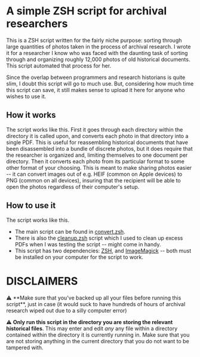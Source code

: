 # A simple ZSH script for archival researchers
This is a ZSH script written for the fairly niche purpose: sorting through large quantities of photos taken in the process of archival research. I wrote it for a researcher I know who was faced with the daunting task of sorting through and organizing roughly 12,000 photos of old historical documents. This script automated that process for her.

Since the overlap between programmers and research historians is quite slim, I doubt this script will go to much use. But, considering how much time this script can save, it still makes sense to upload it here for anyone who wishes to use it.

## How it works
The script works like this. First it goes through each directory within the directory it is called upon, and converts each photo in that directory into a single PDF. This is useful for reassembling historical documents that have been disassembled into a bundle of discrete photos, but it does require that the researcher is organized and, limiting themselves to one document per directory. Then it converts each photo from its particular format to some other format of your choosing. This is meant to make sharing photos easier -- it can convert images out of e.g. HEIF (common on Apple devices) to PNG (common on all devices), insuring that the recipient will be able to open the photos regardless of their computer's setup.

## How to use it
The script works like this.
* The main script can be found in [convert.zsh](./convert.zsh).
* There is also the [cleanup.zsh](./cleanup.zsh) script which I used to clean up excess PDFs when I was testing the script -- might come in handy.
* This script has two dependencies: [ZSH](https://github.com/ohmyzsh/ohmyzsh/wiki/Installing-ZSH), and [ImageMagick](https://imagemagick.org/) -- both must be installed on your computer for the script to work.

DISCLAIMERS
===========
<div background-color="light-grey" border-radius="15px">
⚠️  **Make sure that you've backed up all your files before running this script**, just in case (it would suck to have hundreds of hours of archival research wiped out due to a silly computer error)

⚠️  **Only run this script in the directory you are storing the relevant historical files**. This may enter and edit *any* any file within a directory contained within the directory it is currently running in. Make sure that you are not storing anything in the current directory that you do not want to be tampered with.
</div>

